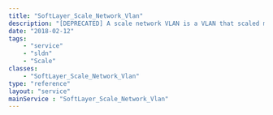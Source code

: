 ```yaml
---
title: "SoftLayer_Scale_Network_Vlan"
description: "[DEPRECATED] A scale network VLAN is a VLAN that scaled members will be placed on. "
date: "2018-02-12"
tags:
    - "service"
    - "sldn"
    - "Scale"
classes:
    - "SoftLayer_Scale_Network_Vlan"
type: "reference"
layout: "service"
mainService : "SoftLayer_Scale_Network_Vlan"
---
```

